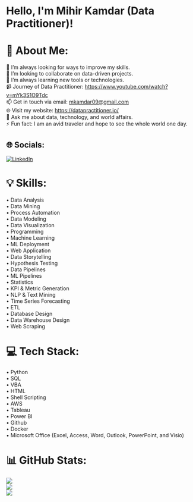 # Hello, I'm Mihir Kamdar (Data Practitioner)! 

# 💫 About Me:
🔭 I’m always looking for ways to improve my skills.<br>👯 I’m looking to collaborate on data-driven projects.<br>🌱 I’m always learning new tools or technologies.<br> 📹 Journey of Data Practitioner: https://www.youtube.com/watch?v=mYk3S1O9Tdc <br>📫 Get in touch via email: mkamdar09@gmail.com<br>🌐 Visit my website: https://datapractitioner.io/<br>💬 Ask me about data, technology, and world affairs.<br>⚡ Fun fact: I am an avid traveler and hope to see the whole world one day. 


## 🌐 Socials:
[![LinkedIn](https://img.shields.io/badge/LinkedIn-%230077B5.svg?logo=linkedin&logoColor=white)](https://linkedin.com/in/mihir-kamdar-05338a3b) 


# 💡 Skills:
• Data Analysis <br>
• Data Mining <br>
• Process Automation <br>
• Data Modeling <br>
• Data Visualization <br>
• Programming <br>
• Machine Learning <br>
• ML Deployment <br>
• Web Application <br>
• Data Storytelling <br>
• Hypothesis Testing <br>
• Data Pipelines <br>
• ML Pipelines <br>
• Statistics <br>
• KPI & Metric Generation <br>
• NLP & Text Mining <br>
• Time Series Forecasting <br>
• ETL <br>
• Database Design <br>
• Data Warehouse Design <br>
• Web Scraping <br>

# 💻 Tech Stack:
• Python <br>
• SQL <br>
• VBA <br>
• HTML <br>
• Shell Scripting <br>
• AWS <br>
• Tableau <br>
• Power BI <br>
• Github <br>
• Docker <br>
• Microsoft Office (Excel, Access, Word, Outlook, PowerPoint, and Visio) <br>


# 📊 GitHub Stats:
![](https://github-readme-stats.vercel.app/api?username=Data-Practitioner&theme=dark&hide_border=false&include_all_commits=false&count_private=false)<br/>
![](https://github-readme-streak-stats.herokuapp.com/?user=Data-Practitioner&theme=dark&hide_border=false)<br/>
![](https://github-readme-stats.vercel.app/api/top-langs/?username=Data-Practitioner&theme=dark&hide_border=false&include_all_commits=false&count_private=false&layout=compact)
